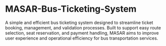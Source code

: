 # MASAR-Bus-Ticketing-System
A simple and efficient bus ticketing system designed to streamline ticket booking, management, and validation processes. Built to support easy route selection, seat reservation, and payment handling, MASAR aims to improve user experience and operational efficiency for bus transportation services.
